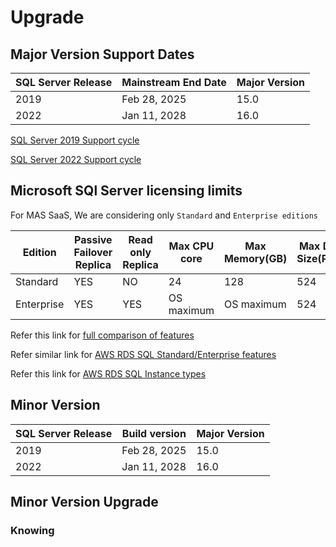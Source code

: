 # Upgrade #
## Major Version Support Dates ##
|SQL Server Release|Mainstream End Date|Major Version|
|-----|------|-----|
|2019|Feb 28, 2025|15.0
|2022|Jan 11, 2028|16.0

[SQL Server 2019 Support cycle](https://learn.microsoft.com/en-us/lifecycle/products/sql-server-2019)

[SQL Server 2022 Support cycle](https://learn.microsoft.com/en-us/lifecycle/products/sql-server-2022)

## Microsoft SQl Server licensing limits  ##
For MAS SaaS, We are considering only `Standard` and `Enterprise editions`

|Edition|Passive Failover Replica|Read only Replica|Max CPU core|Max Memory(GB)|Max Db Size(PB)|
|-----|------|-----|-----|-----|-----|
|Standard|YES|NO|24|128|524
|Enterprise|YES|YES|OS maximum|OS maximum|524

Refer this link for [full comparison of features](https://learn.microsoft.com/en-us/sql/sql-server/editions-and-components-of-sql-server-2019?view=sql-server-ver15&preserve-view=true)

Refer similar link for [AWS RDS SQL Standard/Enterprise features](https://docs.aws.amazon.com/prescriptive-guidance/latest/evaluate-downgrading-sql-server-edition/compare.html)

Refer this link for [AWS RDS SQL Instance types](https://aws.amazon.com/rds/sqlserver/pricing/?nc=sn&loc=4)

## Minor Version ##
|SQL Server Release|Build version|Major Version|
|-----|------|-----|
|2019|Feb 28, 2025|15.0
|2022|Jan 11, 2028|16.0

## Minor Version Upgrade ##
### Knowing